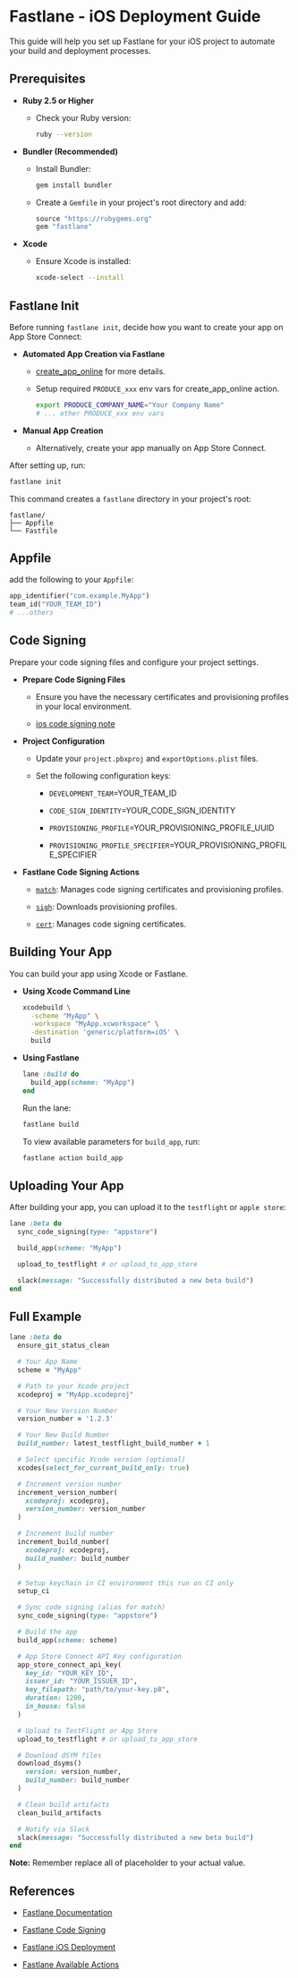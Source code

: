 # Fastlane - iOS Deployment Guide

This guide will help you set up Fastlane
for your iOS project to automate your build and deployment processes.

## Prerequisites

- **Ruby 2.5 or Higher**

  - Check your Ruby version:

    ```bash
    ruby --version
    ```

- **Bundler (Recommended)**

  - Install Bundler:

    ```bash
    gem install bundler
    ```

  - Create a `Gemfile` in your project's root directory and add:

    ```ruby
    source "https://rubygems.org"
    gem "fastlane"
    ```

- **Xcode**

  - Ensure Xcode is installed:

    ```bash
    xcode-select --install
    ```

## Fastlane Init

Before running `fastlane init`, decide how you want to create your app on App Store Connect:

- **Automated App Creation via Fastlane**

  - [create_app_online](https://docs.fastlane.tools/actions/create_app_online) for more details.

  - Setup required `PRODUCE_xxx` env vars for create_app_online action.

    ```bash
    export PRODUCE_COMPANY_NAME="Your Company Name"
    # ... other PRODUCE_xxx env vars
    ```

- **Manual App Creation**

  - Alternatively, create your app manually on App Store Connect.

After setting up, run:

```bash
fastlane init
```

This command creates a `fastlane` directory in your project's root:

```plaintext
fastlane/
├── Appfile
└── Fastfile
```

## Appfile

add the following to your `Appfile`:

```ruby
app_identifier("com.example.MyApp")
team_id("YOUR_TEAM_ID")
# ...others
```

## Code Signing

Prepare your code signing files and configure your project settings.

- **Prepare Code Signing Files**

  - Ensure you have the necessary certificates and provisioning profiles in your local environment.

  - [ios code signing note](../ios/code-signing.md)

- **Project Configuration**

  - Update your `project.pbxproj` and `exportOptions.plist` files.

  - Set the following configuration keys:

    - `DEVELOPMENT_TEAM`=YOUR_TEAM_ID

    - `CODE_SIGN_IDENTITY`=YOUR_CODE_SIGN_IDENTITY

    - `PROVISIONING_PROFILE`=YOUR_PROVISIONING_PROFILE_UUID

    - `PROVISIONING_PROFILE_SPECIFIER`=YOUR_PROVISIONING_PROFILE_SPECIFIER

- **Fastlane Code Signing Actions**

  - [`match`](https://docs.fastlane.tools/actions/match): Manages code signing certificates and provisioning profiles.

  - [`sigh`](https://docs.fastlane.tools/actions/sigh): Downloads provisioning profiles.

  - [`cert`](https://docs.fastlane.tools/actions/cert): Manages code signing certificates.

## Building Your App

You can build your app using Xcode or Fastlane.

- **Using Xcode Command Line**

  ```bash
  xcodebuild \
    -scheme "MyApp" \
    -workspace "MyApp.xcworkspace" \
    -destination 'generic/platform=iOS' \
    build
  ```

- **Using Fastlane**

  ```ruby
  lane :build do
    build_app(scheme: "MyApp")
  end
  ```

  Run the lane:

  ```bash
  fastlane build
  ```

  To view available parameters for `build_app`, run:

  ```bash
  fastlane action build_app
  ```

## Uploading Your App

After building your app, you can upload it to the `testflight` or `apple store`:

```ruby
lane :beta do
  sync_code_signing(type: "appstore")

  build_app(scheme: "MyApp")

  upload_to_testflight # or upload_to_app_store

  slack(message: "Successfully distributed a new beta build")
end
```

## Full Example

```ruby
lane :beta do
  ensure_git_status_clean

  # Your App Name
  scheme = "MyApp"

  # Path to your Xcode project
  xcodeproj = "MyApp.xcodeproj"

  # Your New Version Number
  version_number = '1.2.3'

  # Your New Build Number
  build_number: latest_testflight_build_number + 1

  # Select specific Xcode version (optional)
  xcodes(select_for_current_build_only: true)

  # Increment version number
  increment_version_number(
    xcodeproj: xcodeproj,
    version_number: version_number
  )

  # Increment build number
  increment_build_number(
    xcodeproj: xcodeproj,
    build_number: build_number
  )

  # Setup keychain in CI environment this run on CI only
  setup_ci

  # Sync code signing (alias for match)
  sync_code_signing(type: "appstore")

  # Build the app
  build_app(scheme: scheme)

  # App Store Connect API Key configuration
  app_store_connect_api_key(
    key_id: "YOUR_KEY_ID",
    issuer_id: "YOUR_ISSUER_ID",
    key_filepath: "path/to/your-key.p8",
    duration: 1200,
    in_house: false
  )

  # Upload to TestFlight or App Store
  upload_to_testflight # or upload_to_app_store

  # Download dSYM files
  download_dsyms()
    version: version_number,
    build_number: build_number
  )

  # Clean build artifacts
  clean_build_artifacts

  # Notify via Slack
  slack(message: "Successfully distributed a new beta build")
end
```

**Note:** Remember replace all of placeholder to your actual value.

## References

- [Fastlane Documentation](https://docs.fastlane.tools)

- [Fastlane Code Signing](https://docs.fastlane.tools/codesigning/getting-started)

- [Fastlane iOS Deployment](https://docs.fastlane.tools/getting-started/ios/beta-deployment)

- [Fastlane Available Actions](https://docs.fastlane.tools/actions)
